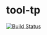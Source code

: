 # tool-tp
[![Build Status](https://travis-ci.org/buildboard/tool-tp.svg?branch=master)](https://travis-ci.org/buildboard/tool-tp)
